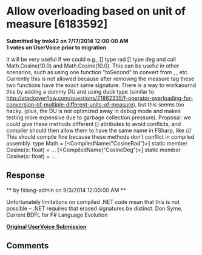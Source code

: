 # Allow overloading based on unit of measure [6183592] #

**Submitted by trek42 on 7/17/2014 12:00:00 AM**  
**1 votes on UserVoice prior to migration**  

It will be very useful if we could e.g.,
[<Measure>] type rad
[<Measure>] type deg
and call Math.Cosine(10.0<rad>) and Math.Cosine(10.0<deg>).
This can be useful in other scenarios, such as using one function "toSecond" to convert from <hour>, <minute>, etc.
Currently this is not allowed because after removing the measure tag these two functions have the exact same signature. There is a way to workaournd this by adding a dummy DU and using duck type (similar to http://stackoverflow.com/questions/21862335/f-operator-overloading-for-conversion-of-multiple-different-units-of-measure), but this seems too hacky. (plus, the DU is not optimized away in debug mode and makes testing more expensive due to garbage collection pressure).
Proposal: we could give these methods different [<CompiledName>] attributes to avoid conflicts, and compiler should then allow them to have the same name in FSharp, like
/// This should compile fine because these methods don't conflict in compiled assembly.
type Math =
[<CompiledName("CosineRad")>]
static member Cosine(x: float<rad>) = ...
[<CompiledName("CosineDeg")>]
static member Cosine(x: float<deg>) = ...



## Response ##
** by fslang-admin on 9/3/2014 12:00:00 AM **

Unfortunately limitations on compiled .NET code mean that this is not possible – .NET requires that erased signatures be distinct.
Don Syme, Current BDFL for F# Language Evolution


**[Original UserVoice Submission](https://fslang.uservoice.com/forums/245727-f-language/suggestions/6183592)**


## Comments ##

